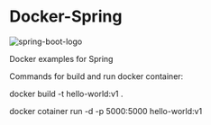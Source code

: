 # Docker-Spring

![spring-boot-logo](https://user-images.githubusercontent.com/29164777/226988970-990e3073-a99f-4d2d-8a0f-e0ec356d898e.png)


Docker examples for Spring

Commands for build and run docker container:

docker build -t hello-world:v1 .

docker cotainer run -d -p 5000:5000 hello-world:v1
